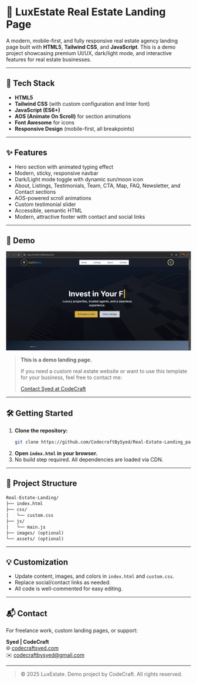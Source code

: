# 🏡 LuxEstate Real Estate Landing Page

A modern, mobile-first, and fully responsive real estate agency landing page built with **HTML5**, **Tailwind CSS**, and **JavaScript**. This is a demo project showcasing premium UI/UX, dark/light mode, and interactive features for real estate businesses.

---

## 🚀 Tech Stack

- **HTML5**
- **Tailwind CSS** (with custom configuration and Inter font)
- **JavaScript (ES6+)**
- **AOS (Animate On Scroll)** for section animations
- **Font Awesome** for icons
- **Responsive Design** (mobile-first, all breakpoints)

---

## ✨ Features

- Hero section with animated typing effect
- Modern, sticky, responsive navbar
- Dark/Light mode toggle with dynamic sun/moon icon
- About, Listings, Testimonials, Team, CTA, Map, FAQ, Newsletter, and Contact sections
- AOS-powered scroll animations
- Custom testimonial slider
- Accessible, semantic HTML
- Modern, attractive footer with contact and social links

---

## 📸 Demo

![Landing Page Screenshot](assets/screenshot.png)

> **This is a demo landing page.**
>
> If you need a custom real estate website or want to use this template for your business, feel free to contact me:
>
> [Contact Syed at CodeCraft](https://codecraftbysyed-portfolio.vercel.app/)

---

## 🛠️ Getting Started

1. **Clone the repository:**
   ```bash
   git clone https://github.com/CodecraftBySyed/Real-Estate-Landing_page.git
   ```
2. **Open `index.html` in your browser.**
3. No build step required. All dependencies are loaded via CDN.

---

## 📂 Project Structure

```
Real-Estate-Landing/
├── index.html
├── css/
│   └── custom.css
├── js/
│   └── main.js
├── images/ (optional)
└── assets/ (optional)
```

---

## 💡 Customization

- Update content, images, and colors in `index.html` and `custom.css`.
- Replace social/contact links as needed.
- All code is well-commented for easy editing.

---

## 📬 Contact

For freelance work, custom landing pages, or support:

**Syed | CodeCraft**  
🌐 [codecraftsyed.com](https://codecraftbysyed-portfolio.vercel.app/)  
✉️ codecraftbysyed@gmail.com

---

> © 2025 LuxEstate. Demo project by CodeCraft. All rights reserved.
